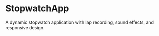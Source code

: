 # StopwatchApp
A dynamic stopwatch application with lap recording, sound effects, and responsive design.
